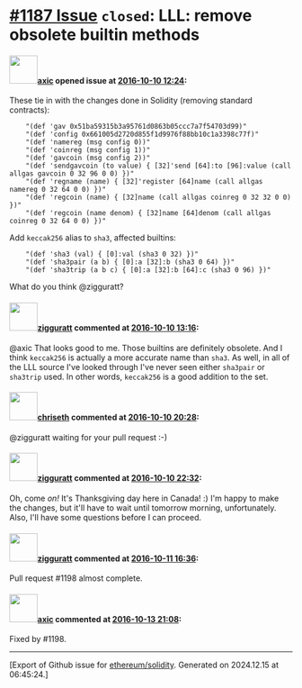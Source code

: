 # [\#1187 Issue](https://github.com/ethereum/solidity/issues/1187) `closed`: LLL: remove obsolete builtin methods

#### <img src="https://avatars.githubusercontent.com/u/20340?v=4" width="50">[axic](https://github.com/axic) opened issue at [2016-10-10 12:24](https://github.com/ethereum/solidity/issues/1187):

These tie in with the changes done in Solidity (removing standard contracts):

```
    "(def 'gav 0x51ba59315b3a95761d0863b05ccc7a7f54703d99)"
    "(def 'config 0x661005d2720d855f1d9976f88bb10c1a3398c77f)"
    "(def 'namereg (msg config 0))"
    "(def 'coinreg (msg config 1))"
    "(def 'gavcoin (msg config 2))"
    "(def 'sendgavcoin (to value) { [32]'send [64]:to [96]:value (call allgas gavcoin 0 32 96 0 0) })"
    "(def 'regname (name) { [32]'register [64]name (call allgas namereg 0 32 64 0 0) })"
    "(def 'regcoin (name) { [32]name (call allgas coinreg 0 32 32 0 0) })"
    "(def 'regcoin (name denom) { [32]name [64]denom (call allgas coinreg 0 32 64 0 0) })"
```

Add `keccak256` alias to `sha3`, affected builtins:

```
    "(def 'sha3 (val) { [0]:val (sha3 0 32) })"
    "(def 'sha3pair (a b) { [0]:a [32]:b (sha3 0 64) })"
    "(def 'sha3trip (a b c) { [0]:a [32]:b [64]:c (sha3 0 96) })"
```

What do you think @zigguratt?


#### <img src="https://avatars.githubusercontent.com/u/102482?v=4" width="50">[zigguratt](https://github.com/zigguratt) commented at [2016-10-10 13:16](https://github.com/ethereum/solidity/issues/1187#issuecomment-252615142):

@axic That looks good to me. Those builtins are definitely obsolete. And I think `keccak256` is actually a more accurate name than `sha3`. As well, in all of the LLL source I've looked through I've never seen either `sha3pair` or `sha3trip` used. In other words, `keccak256` is a good addition to the set.

#### <img src="https://avatars.githubusercontent.com/u/9073706?v=4" width="50">[chriseth](https://github.com/chriseth) commented at [2016-10-10 20:28](https://github.com/ethereum/solidity/issues/1187#issuecomment-252737143):

@zigguratt waiting for your pull request :-)

#### <img src="https://avatars.githubusercontent.com/u/102482?v=4" width="50">[zigguratt](https://github.com/zigguratt) commented at [2016-10-10 22:32](https://github.com/ethereum/solidity/issues/1187#issuecomment-252763855):

Oh, come _on!_ It's Thanksgiving day here in Canada! :) I'm happy to make the changes, but it'll have to wait until tomorrow morning, unfortunately. Also, I'll have some questions before I can proceed.

#### <img src="https://avatars.githubusercontent.com/u/102482?v=4" width="50">[zigguratt](https://github.com/zigguratt) commented at [2016-10-11 16:36](https://github.com/ethereum/solidity/issues/1187#issuecomment-252971796):

Pull request #1198 almost complete.

#### <img src="https://avatars.githubusercontent.com/u/20340?v=4" width="50">[axic](https://github.com/axic) commented at [2016-10-13 21:08](https://github.com/ethereum/solidity/issues/1187#issuecomment-253639294):

Fixed by #1198.


-------------------------------------------------------------------------------



[Export of Github issue for [ethereum/solidity](https://github.com/ethereum/solidity). Generated on 2024.12.15 at 06:45:24.]
